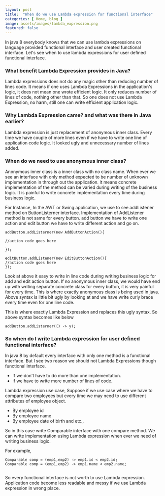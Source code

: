```yaml
---
layout: post
title:  "When do we use Lambda expression for functional interface"
categories: [ Home, blog ]
image: assets/images/lambda_expression.png
featured: false
---
```


In java 8 everybody knows that we can use lambda expressions on language provided functional interface and user created functional interface. Let's see when to use lambda expressions for user defined functional interface. 

### What benefit Lambda Expression provides in Java?
Lambda expressions does not do any magic other than reducing number of lines code. It means if one uses Lambda Expressions in the application's logic, it does not mean one wrote efficient logic. It only reduces number of lines of code, nothing other than that.
So one does not use Lambda Expression, no harm, still one can write efficient application logic.


### Why Lambda Expression came? and what was there in Java earlier?
Lambda expression is just replacement of anonymous inner class. Every time we have couple of more lines even if we have to write one line of application code logic. It looked ugly and unnecessary number of lines added. 

### When do we need to use anonymous inner class?
Anonymous inner class is a inner class with no class name. When ever we see an interface with only method expected to be number of unknown implementation in through out the application. It means concrete implementation of the method can be varied during writing of the business logic. It is painful to write concrete implementation every time during business logic.

For Instance,
In the AWT or Swing application, we use to see addListener method on ButtonListerner interface. Implementation of AddListener method is not same for every button. add button we have to write one action and edit button we have to write different action and go on.

````
addButton.addListerner(new AddButtonAction(){

//action code goes here

});

editButton.addListener(new EditButtonAction(){
//action code goes here
});

````
Look at above it easy to write in line code during writing business logic for add and edit action button. If no anonymous inner class, we would have end up with writing separate concrete class for every button, it is very painful for every time.
This is where exactly anonymous class is being used in java. Above syntax is little bit ugly by looking at and we have write curly brace every time even for one line code. 

This is where exactly Lambda Expression and replaces this ugly syntax. So above syntax becomes like below

````
addButton.addListerner(() -> y);

````
### So when do I write Lambda expression for user defined functional interface?
In java 8 by default every interface with only one method is a functional interface. But I see two reason we should not Lambda Expressions though functional interface.

+ If we don't have to do more than one implementation.
+ If we have to write more number of lines of code.

Lambda expression use case,
Suppose if we use case where we have to compare two employees but every time we may need to use different attributes of employee object. 

 + By employee id
 + By employee name
 + By employee date of birth and etc.,
 
 So in this case write Comparable interface with one compare method. We can write implementation using Lambda expression when ever we need of writing business logic.
 
 For example,
 
 ````
 Comparable comp = (emp1,emp2) -> emp1.id < emp2.id;
 Comparable comp = (emp1,emp2) -> emp1.name < emp2.name;
  
 ````
So every functional interface is not worth to use Lambda expression. Application code become less readable and messy if we use Lambda expression in wrong place.
 
 
 
 
 
 
 



 




